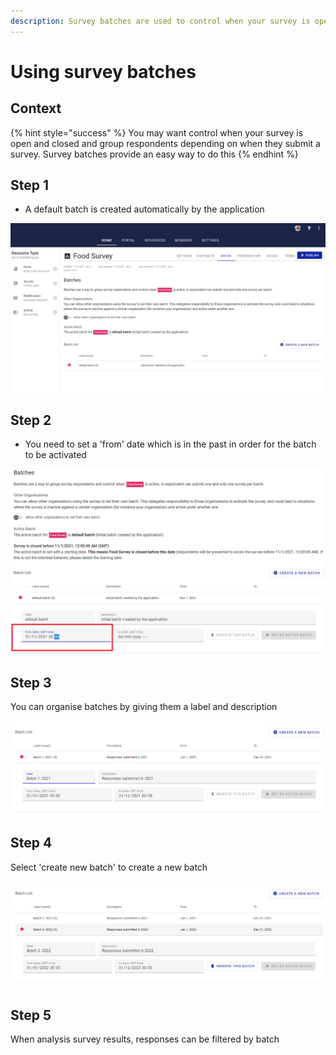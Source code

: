 ```yaml
---
description: Survey batches are used to control when your survey is open
---
```


# Using survey batches

## Context

{% hint style="success" %}
You may want control when your survey is open and closed and group respondents depending on when they submit a survey.  Survey batches provide an easy way to do this
{% endhint %}

## Step 1

* A default batch is created automatically by the application

![Example of a default batch created by the application](<../../.gitbook/assets/image (317) (1) (1) (1).png>)

## Step 2

* You need to set a 'from' date which is in the past in order for the batch to be activated

![](<../../.gitbook/assets/image (299) (1) (1) (1).png>)

## Step 3

You can organise batches by giving them a label and description

![](<../../.gitbook/assets/image (309) (1) (1) (1).png>)

## **Step 4**

Select 'create new batch' to create a new batch

![](<../../.gitbook/assets/image (310) (1) (1) (1) (1) (1).png>)

## Step 5

When analysis survey results, responses can be filtered by batch&#x20;
